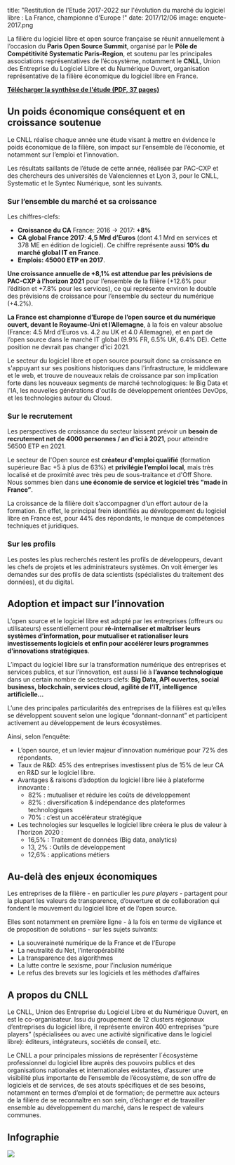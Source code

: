 title: "Restitution de l'Etude 2017-2022 sur l'évolution du marché du logiciel libre : La France, championne d'Europe !"
date: 2017/12/06
image: enquete-2017.png


La filière du logiciel libre et open source française se réunit annuellement à l’occasion du **Paris Open Source Summit**, organisé par le **Pôle de Compétitivité Systematic Paris-Region**, et soutenu par les principales associations représentatives de l’écosystème, notamment le **CNLL**, Union des Entreprise du Logiciel Libre et du Numérique Ouvert, organisation représentative de la filière économique du logiciel libre en France.

**[Télécharger la synthèse de l'étude (PDF, 37 pages)](/static/pdf/etude-2017.pdf)**


## Un poids économique conséquent et en croissance soutenue

Le CNLL réalise chaque année une étude visant à mettre en évidence le poids économique de la filière, son impact sur l’ensemble de l’économie, et notamment sur l’emploi et l’innovation.

Les résultats saillants de l’étude de cette année, réalisée par PAC-CXP et des chercheurs des universités de Valenciennes et Lyon 3, pour le CNLL, Systematic et le Syntec Numérique, sont les suivants.

### Sur l’ensemble du marché et sa croissance

Les chiffres-clefs:

* **Croissance du CA** France: 2016 -> 2017: **+8%**
* **CA global France 2017**: **4,5 Mrd d’Euros** (dont 4.1 Mrd en services et 378 ME en édition de logiciel). Ce chiffre représente aussi **10% du marché global IT en France**.
* **Emplois: 45000 ETP en 2017**.

**Une croissance annuelle de +8,1% est attendue par les prévisions de PAC-CXP à l’horizon 2021** pour l’ensemble de la filière (+12.6% pour l’édition et +7.8% pour les services), ce qui représente environ le double des prévisions de croissance pour l’ensemble du secteur du numérique (+4.2%).

**La France est championne d’Europe de l’open source et du numérique ouvert, devant le Royaume-Uni et l’Allemagne**, à la fois en valeur absolue (France: 4.5 Mrd d’Euros vs. 4.2 au UK et 4.0 Allemagne), et en part de l’open source dans le marché IT global (9.9% FR, 6.5% UK, 6.4% DE). Cette position ne devrait pas changer d’ici 2021.

Le secteur du logiciel libre et open source poursuit donc sa croissance en s'appuyant sur ses positions historiques dans l'infrastructure, le middleware et le web, et trouve de nouveaux relais de croissance par son implication forte dans les nouveaux segments de marché technologiques: le Big Data et l'IA, les nouvelles générations d'outils de développement orientées DevOps, et les technologies autour du Cloud. 

### Sur le recrutement

Les perspectives de croissance du secteur laissent prévoir un **besoin de recrutement net de 4000 personnes / an d’ici à 2021**, pour atteindre 56500 ETP en 2021.

Le secteur de l'Open source est **créateur d'emploi qualifié** (formation supérieure Bac +5 à plus de 63%) et **privilégie l’emploi local**, mais très localisé et de proximité avec très peu de sous-traitance et d'Off Shore. Nous sommes bien dans **une économie de service et logiciel très "made in France”**.

La croissance de la filière doit s’accompagner d’un effort autour de la formation. En effet, le principal frein identifiés au développement du logiciel libre en France est, pour 44% des répondants, le manque de compétences techniques et juridiques.  

### Sur les profils
Les postes les plus recherchés restent les profils de développeurs, devant les chefs de projets et les administrateurs systèmes. On voit émerger les demandes sur des profils de data scientists (spécialistes du traitement des données), et du digital.


## Adoption et impact sur l’innovation
L’open source et le logiciel libre est adopté par les entreprises (offreurs ou utilisateurs) essentiellement pour **ré-internaliser et maîtriser leurs systèmes d’information, pour mutualiser et rationaliser leurs investissements logiciels et enfin pour accélérer leurs programmes d'innovations stratégiques**.

L’impact du logiciel libre sur la transformation numérique des entreprises et services publics, et sur l’innovation, est aussi lié à **l’avance technologique** dans un certain nombre de secteurs clefs: **Big Data, API ouvertes, social business, blockchain, services cloud, agilité de l’IT, intelligence artificielle…**

L’une des principales particularités des entreprises de la filières est qu’elles se développent souvent selon une logique “donnant-donnant” et participent activement au développement de leurs écosystèmes.

Ainsi, selon l’enquête:

* L’open source, et un levier majeur d’innovation numérique pour 72% des répondants.
* Taux de R&D: 45% des entreprises investissent plus de 15% de leur CA en R&D sur le logiciel libre.
* Avantages & raisons d’adoption du logiciel libre liée à plateforme innovante :  
	* 82% : mutualiser et réduire les coûts de développement
	* 82% : diversification & indépendance des plateformes technologiques
	* 70% : c’est un accélérateur stratégique
* Les technologies sur lesquelles le logiciel libre créera le plus de valeur à l’horizon 2020 :
	* 16,5% : Traitement de données (Big data, analytics)
	* 13, 2% : Outils de développement
	* 12,6% : applications métiers

## Au-delà des enjeux économiques
Les entreprises de la filière - en particulier les *pure players* - partagent pour la plupart les valeurs de transparence, d’ouverture et de collaboration qui fondent le mouvement du logiciel libre et de l’open source.

Elles sont notamment en première ligne - à la fois en terme de vigilance et de proposition de solutions - sur les sujets suivants:

* La souveraineté numérique de la France et de l’Europe
* La neutralité du Net, l’interopérabilité
* La transparence des algorithmes
* La lutte contre le sexisme, pour l’inclusion numérique
* Le refus des brevets sur les logiciels et les méthodes d’affaires

## A propos du CNLL
Le CNLL, Union des Entreprise du Logiciel Libre et du Numérique Ouvert, en est le co-organisateur. Issu du groupement de 12 clusters régionaux d’entreprises du logiciel libre, il représente environ 400 entreprises “pure players” (spécialisées ou avec une activité significative dans le logiciel libre): éditeurs, intégrateurs, sociétés de conseil, etc.

Le CNLL a pour principales missions de représenter l´écosystème professionnel du logiciel libre auprès des pouvoirs publics et des organisations nationales et internationales existantes, d’assurer une visibilité plus importante de l’ensemble de l’écosystème, de son offre de logiciels et de services, de ses atouts spécifiques et de ses besoins, notamment en termes d’emploi et de formation; de permettre aux acteurs de la filière de se reconnaître en son sein, d’échanger et de travailler ensemble au développement du marché, dans le respect de valeurs communes.

## Infographie

<img src='/static/img/infographie-2017.jpg'>

